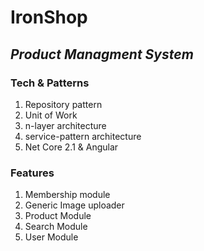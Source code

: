# IronShop

## ***Product Managment System***

### Tech & Patterns
1. Repository pattern
2. Unit of Work
3. n-layer architecture
4. service-pattern architecture
5. Net Core 2.1 & Angular

### Features
1. Membership module
2. Generic Image uploader
3. Product Module
4. Search Module
5. User Module

